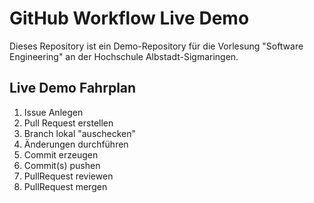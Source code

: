 # GitHub Workflow Live Demo

Dieses Repository ist ein Demo-Repository für die Vorlesung "Software Engineering" an der Hochschule Albstadt-Sigmaringen.

## Live Demo Fahrplan

1) Issue Anlegen
1) Pull Request erstellen
1) Branch lokal "auschecken"
1) Änderungen durchführen
1) Commit erzeugen
1) Commit(s) pushen
1) PullRequest reviewen
1) PullRequest mergen
